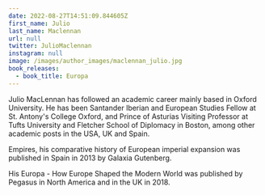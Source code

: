 ```yaml
---
date: 2022-08-27T14:51:09.844605Z
first_name: Julio
last_name: Maclennan
url: null
twitter: JulioMaclennan
instagram: null
image: /images/author_images/maclennan_julio.jpg
book_releases:
  - book_title: Europa
---
```

Julio MacLennan has followed an academic career mainly based in Oxford University. He has been Santander Iberian and European Studies Fellow at St. Antony's College Oxford, and Prince of Asturias Visiting Professor at Tufts University and Fletcher School of Diplomacy in Boston, among other academic posts in the USA, UK and Spain.

Empires, his comparative history of European imperial expansion was published in Spain in 2013 by Galaxia Gutenberg. 

His Europa - How Europe Shaped the Modern World was published by Pegasus in North America and in the UK in 2018.
